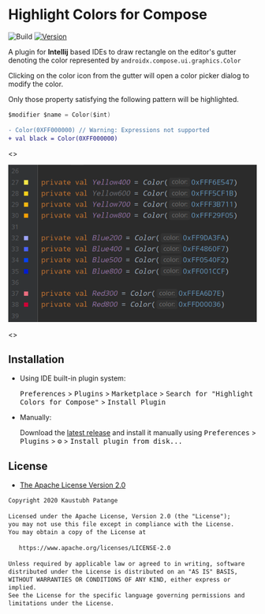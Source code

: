 # Highlight Colors for Compose

![Build](https://github.com/KaustubhPatange/compose-color-plugin/workflows/Build/badge.svg)
[![Version](https://img.shields.io/jetbrains/plugin/v/com.github.kaustubhpatange.composecolor.svg)](https://plugins.jetbrains.com/plugin/15439-highlight-colors-for-compose)

A plugin for **Intellij** based IDEs to draw rectangle on the editor's gutter denoting the color represented by `androidx.compose.ui.graphics.Color`

Clicking on the color icon from the gutter will open a color picker dialog to modify the color.

Only those property satisfying the following pattern will be highlighted.

```kotlin
$modifier $name = Color($int)
```

```diff
- Color(0XFF000000) // Warning: Expressions not supported
+ val black = Color(0XFF000000)
```

<>

<img src="art/showcase.png"/>

<>

## Installation

- Using IDE built-in plugin system:

  <kbd>Preferences</kbd> > <kbd>Plugins</kbd> > <kbd>Marketplace</kbd> > <kbd>Search for "Highlight Colors for Compose"</kbd> >
  <kbd>Install Plugin</kbd>

- Manually:

  Download the [latest release](https://github.com/KaustubhPatange/compose-color/releases/latest) and install it manually using
  <kbd>Preferences</kbd> > <kbd>Plugins</kbd> > <kbd>⚙️</kbd> > <kbd>Install plugin from disk...</kbd>

## License

- [The Apache License Version 2.0](https://www.apache.org/licenses/LICENSE-2.0.txt)

```
Copyright 2020 Kaustubh Patange

Licensed under the Apache License, Version 2.0 (the "License");
you may not use this file except in compliance with the License.
You may obtain a copy of the License at

   https://www.apache.org/licenses/LICENSE-2.0

Unless required by applicable law or agreed to in writing, software
distributed under the License is distributed on an "AS IS" BASIS,
WITHOUT WARRANTIES OR CONDITIONS OF ANY KIND, either express or implied.
See the License for the specific language governing permissions and
limitations under the License.
```
